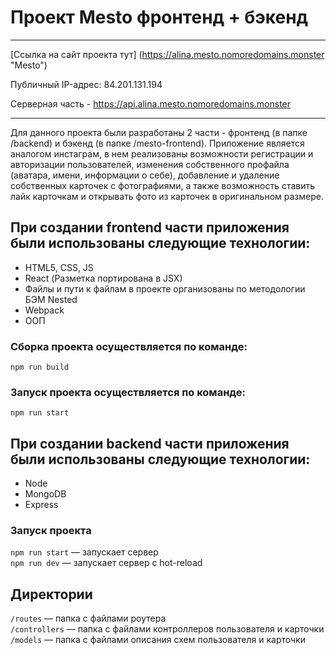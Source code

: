 # Проект Mesto фронтенд + бэкенд

_____________________________________________________________________________________________________________________________
[Ссылка на сайт проекта тут] (https://alina.mesto.nomoredomains.monster "Mesto")

Публичный IP-адрес: 84.201.131.194

Серверная часть - https://api.alina.mesto.nomoredomains.monster
_____________________________________________________________________________________________________________________________

Для данного проекта были разработаны 2 части - фронтенд (в папке /backend) и бэкенд (в папке /mesto-frontend).
Приложение является аналогом инстаграм, в нем реализованы возможности регистрации и авторизации пользователей, изменения собственного профайла (аватара, имени, информации о себе), добавление и удаление собственных карточек с фотографиями, а также возможность ставить лайк карточкам и открывать фото из карточек в оригинальном размере.

## При создании frontend части приложения были использованы следующие технологии:
* HTML5, CSS, JS
* React (Разметка портирована в JSX)
* Файлы и пути к файлам в проекте организованы по методологии БЭМ Nested
* Webpack
* ООП
### Сборка проекта осуществляется по команде: 
`npm run build`
### Запуск проекта осуществляется по команде:
`npm run start`

## При создании backend части приложения были использованы следующие технологии:
* Node
* MongoDB
* Express
### Запуск проекта
`npm run start` — запускает сервер   
`npm run dev` — запускает сервер с hot-reload

## Директории

`/routes` — папка с файлами роутера  
`/controllers` — папка с файлами контроллеров пользователя и карточки   
`/models` — папка с файлами описания схем пользователя и карточки  
